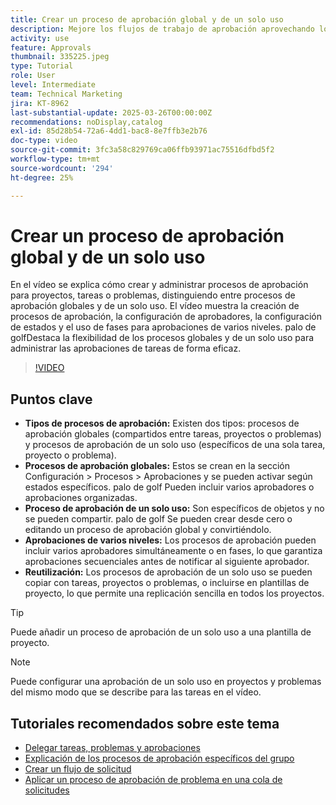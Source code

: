 ```yaml
---
title: Crear un proceso de aprobación global y de un solo uso
description: Mejore los flujos de trabajo de aprobación aprovechando los procesos de aprobación globales y de un solo uso para tareas, proyectos o problemas, implementando aprobaciones por fases de varios niveles y promoviendo la eficacia mediante la reutilización en plantillas de proyecto.
activity: use
feature: Approvals
thumbnail: 335225.jpeg
type: Tutorial
role: User
level: Intermediate
team: Technical Marketing
jira: KT-8962
last-substantial-update: 2025-03-26T00:00:00Z
recommendations: noDisplay,catalog
exl-id: 85d28b54-72a6-4dd1-bac8-8e7ffb3e2b76
doc-type: video
source-git-commit: 3fc3a58c829769ca06ffb93971ac75516dfbd5f2
workflow-type: tm+mt
source-wordcount: '294'
ht-degree: 25%

---
```


# Crear un proceso de aprobación global y de un solo uso

En el vídeo se explica cómo crear y administrar procesos de aprobación para proyectos, tareas o problemas, distinguiendo entre procesos de aprobación globales y de un solo uso.
El vídeo muestra la creación de procesos de aprobación, la configuración de aprobadores, la configuración de estados y el uso de fases para aprobaciones de varios niveles.
palo de golfDestaca la flexibilidad de los procesos globales y de un solo uso para administrar las aprobaciones de tareas de forma eficaz.

>[!VIDEO](https://video.tv.adobe.com/v/3434690/?quality=12&learn=on&enablevpops&captions=spa)

## Puntos clave

* **Tipos de procesos de aprobación:** Existen dos tipos: procesos de aprobación globales (compartidos entre tareas, proyectos o problemas) y procesos de aprobación de un solo uso (específicos de una sola tarea, proyecto o problema).
* **Procesos de aprobación globales:** Estos se crean en la sección Configuración > Procesos > Aprobaciones y se pueden activar según estados específicos. palo de golf Pueden incluir varios aprobadores o aprobaciones organizadas.
* **Proceso de aprobación de un solo uso:** Son específicos de objetos y no se pueden compartir. palo de golf Se pueden crear desde cero o editando un proceso de aprobación global y convirtiéndolo.
* **Aprobaciones de varios niveles:** Los procesos de aprobación pueden incluir varios aprobadores simultáneamente o en fases, lo que garantiza aprobaciones secuenciales antes de notificar al siguiente aprobador.
* **Reutilización:** Los procesos de aprobación de un solo uso se pueden copiar con tareas, proyectos o problemas, o incluirse en plantillas de proyecto, lo que permite una replicación sencilla en todos los proyectos.


>[!TIP]
>
>Puede añadir un proceso de aprobación de un solo uso a una plantilla de proyecto.

>[!NOTE]
>
>Puede configurar una aprobación de un solo uso en proyectos y problemas del mismo modo que se describe para las tareas en el vídeo.



## Tutoriales recomendados sobre este tema

* [Delegar tareas, problemas y aprobaciones](/help/manage-work/approval-processes-and-milestone-paths/delegate-approvals.md)
* [Explicación de los procesos de aprobación específicos del grupo](/help/administration-and-setup/approval-processes-and-milestone-paths/group-specific-approval-processes.md)
* [Crear un flujo de solicitud](/help/manage-work/request-queues/create-a-request-flow.md)
* [Aplicar un proceso de aprobación de problema en una cola de solicitudes](/help/manage-work/approval-processes-and-milestone-paths/apply-an-issue-approval-process-in-a-request-queue.md)

